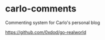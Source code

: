 # carlo-comments
Commenting system for Carlo's personal blog

https://github.com/0xdod/go-realworld

